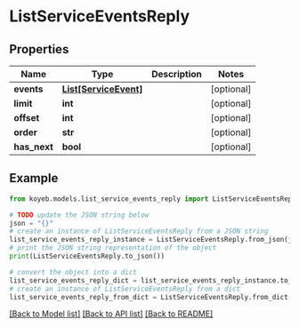 # ListServiceEventsReply


## Properties

Name | Type | Description | Notes
------------ | ------------- | ------------- | -------------
**events** | [**List[ServiceEvent]**](ServiceEvent.md) |  | [optional] 
**limit** | **int** |  | [optional] 
**offset** | **int** |  | [optional] 
**order** | **str** |  | [optional] 
**has_next** | **bool** |  | [optional] 

## Example

```python
from koyeb.models.list_service_events_reply import ListServiceEventsReply

# TODO update the JSON string below
json = "{}"
# create an instance of ListServiceEventsReply from a JSON string
list_service_events_reply_instance = ListServiceEventsReply.from_json(json)
# print the JSON string representation of the object
print(ListServiceEventsReply.to_json())

# convert the object into a dict
list_service_events_reply_dict = list_service_events_reply_instance.to_dict()
# create an instance of ListServiceEventsReply from a dict
list_service_events_reply_from_dict = ListServiceEventsReply.from_dict(list_service_events_reply_dict)
```
[[Back to Model list]](../README.md#documentation-for-models) [[Back to API list]](../README.md#documentation-for-api-endpoints) [[Back to README]](../README.md)



